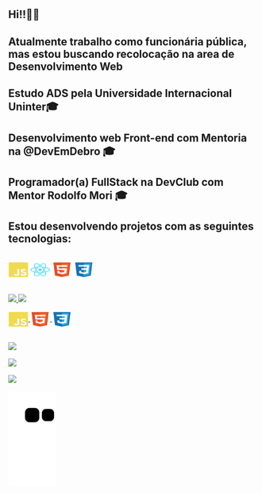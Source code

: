 ## Hi!!🙌🚀
## Atualmente trabalho como funcionária pública, mas estou buscando recolocação na area de Desenvolvimento Web
## Estudo ADS pela Universidade Internacional Uninter🎓
## Desenvolvimento web Front-end com Mentoria na @DevEmDebro 🎓
## Programador(a) FullStack na DevClub com Mentor Rodolfo Mori 🎓
## Estou desenvolvendo projetos com as seguintes tecnologias:

<div style="display: inline_block"><br>
    <img align="center" alt="Js" height="30" width="40" src="https://raw.githubusercontent.com/devicons/devicon/master/icons/javascript/javascript-plain.svg">
     <img align="center" alt="react" height="30" width="40" src="https://github.com/devicons/devicon/blob/master/icons/react/react-original.svg ">
  <img align="center" alt="HTML" height="30" width="40" src="https://raw.githubusercontent.com/devicons/devicon/master/icons/html5/html5-original.svg">
  <img align="center" alt="CSS" height="30" width="40" src="https://raw.githubusercontent.com/devicons/devicon/master/icons/css3/css3-original.svg">
  
   
  
</div>




<br>
<br>
  <a href="https://github.com/agostinhomarcia ">
    
    
  <img height="180em" src="https://github-readme-stats.vercel.app/api?username=agostinhomarcia&show_icons=true&theme=tokyonight&include_all_commits=true&count_private=true"/>
  <img height="180em" src="https://github-readme-stats.vercel.app/api/top-langs/?username=devemdobro&layout=compact&langs_count=6&theme=tokyonight"/>
</div>
<div style="display: inline_block"><br>
  <img align="center" alt="Js" height="30" width="40" src="https://raw.githubusercontent.com/devicons/devicon/master/icons/javascript/javascript-plain.svg">
  <img align="center" alt="HTML" height="30" width="40" src="https://raw.githubusercontent.com/devicons/devicon/master/icons/html5/html5-original.svg">
  <img align="center" alt="CSS" height="30" width="40" src="https://raw.githubusercontent.com/devicons/devicon/master/icons/css3/css3-original.svg">
</div>
 
 <br>
 

 
<div> 

  <a href="https://www.instagram.com/marciaagostinho27/ " target="_blank"><img src="https://img.shields.io/badge/-Instagram-%23E4405F?style=for-the-badge&logo=instagram&logoColor=white" target="_blank"></a>
  

  
  <a href = "marciaagostinho27@gmail.com"><img src="https://img.shields.io/badge/-Gmail-%23333?style=for-the-badge&logo=gmail&logoColor=white" target="_blank"></a>
 
<a href="https://www.linkedin.com/in/marcia-agostinho" target="_blank"><img src="https://img.shields.io/badge/-LinkedIn-%230077B5?style=for-the-badge&logo=linkedin&logoColor=white" target="_blank"></a> 

 
  ![Snake animation](https://github.com/agostinhomarcia/agostinhomarcia/blob/output/github-contribution-grid-snake.svg)

</div>

